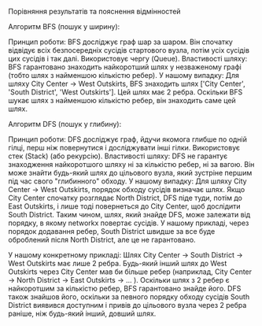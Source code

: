 Порівняння результатів та пояснення відмінностей

Алгоритм BFS (пошук у ширину):

Принцип роботи: BFS досліджує граф шар за шаром. Він спочатку відвідує всіх безпосередніх сусідів стартового вузла, потім усіх сусідів цих сусідів і так далі. Використовує чергу (Queue).
Властивості шляху: BFS гарантовано знаходить найкоротший шлях у незваженому графі (тобто шлях з найменшою кількістю ребер).
У нашому випадку: Для шляху City Center → West Outskirts, BFS знаходить шлях ['City Center', 'South District', 'West Outskirts']. Цей шлях має 2 ребра. Оскільки BFS шукає шлях з найменшою кількістю ребер, він знаходить саме цей шлях.

Алгоритм DFS (пошук у глибину):

Принцип роботи: DFS досліджує граф, йдучи якомога глибше по одній гілці, перш ніж повернутися і досліджувати інші гілки. Використовує стек (Stack) (або рекурсію).
Властивості шляху: DFS не гарантує знаходження найкоротшого шляху ні за кількістю ребер, ні за вагою. Він може знайти будь-який шлях до цільового вузла, який зустріне першим під час свого "глибинного" обходу.
У нашому випадку: Для шляху City Center → West Outskirts, порядок обходу сусідів визначає шлях. Якщо City Center спочатку розглядає North District, DFS піде туди, потім до East Outskirts, і лише тоді повернеться до City Center, щоб дослідити South District. Таким чином, шлях, який знайде DFS, може залежати від порядку, в якому networkx повертає сусідів. У нашому прикладі, через порядок додавання ребер, South District швидше за все буде оброблений після North District, але це не гарантовано.

У нашому конкретному прикладі:
Шлях City Center → South District → West Outskirts має лише 2 ребра.
Будь-який інший шлях до West Outskirts через City Center мав би більше ребер (наприклад, City Center → North District → East Outskirts → ... ).
Оскільки шлях з 2 ребер є найкоротшим за кількістю ребер, BFS гарантовано знайде його.
DFS також знайшов його, оскільки за певного порядку обходу сусідів South District виявився доступним і привів до цільового вузла через 2 ребра раніше, ніж будь-який інший, довший шлях.
